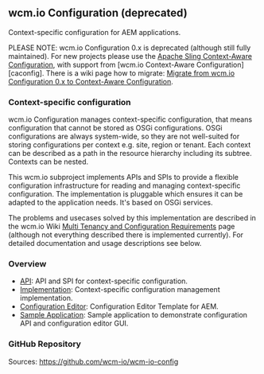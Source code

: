 ## wcm.io Configuration (deprecated)

Context-specific configuration for AEM applications.

PLEASE NOTE: wcm.io Configuration 0.x is deprecated (although still fully maintained). For new projects please use the [Apache Sling Context-Aware Configuration][sling-caconfig], with support from [wcm.io Context-Aware Configuration][caconfig]. There is a wiki page how to migrate: [Migrate from wcm.io Configuration 0.x to Context-Aware Configuration][caconfig-migration].


### Context-specific configuration

wcm.io Configuration manages context-specific configuration, that means configuration that cannot be stored as OSGi configurations. OSGi configurations are always system-wide, so they are not well-suited for storing configurations per context e.g. site, region or tenant. Each context can be described as a path in the resource hierarchy including its subtree. Contexts can be nested.

This wcm.io subproject implements APIs and SPIs to provide a flexible configuration infrastructure for reading and managing context-specific configuration. The implementation is pluggable which ensures it can be adapted to the application needs. It's based on OSGi services.

The problems and usecases solved by this implementation are described in the wcm.io Wiki [Multi Tenancy and Configuration Requirements][wiki-config-requirements] page (although not everything described there is implemented currently). For detailed documentation and usage descriptions see below.


### Overview

* [API](api/): API and SPI for context-specific configuration.
* [Implementation](core/): Context-specific configuration management implementation.
* [Configuration Editor](editor/): Configuration Editor Template for AEM.
* [Sample Application](sample-app/): Sample application to demonstrate configuration API and configuration editor GUI.


### GitHub Repository

Sources: https://github.com/wcm-io/wcm-io-config



[caonfig]: http://wcm.io/caconfig/
[sling-caconfig]: http://sling.apache.org/documentation/bundles/context-aware-configuration/context-aware-configuration.html
[caconfig-migration]: https://wcm-io.atlassian.net/wiki/x/BgCvAg
[wiki-config-requirements]: https://wcm-io.atlassian.net/wiki/x/HIAH
